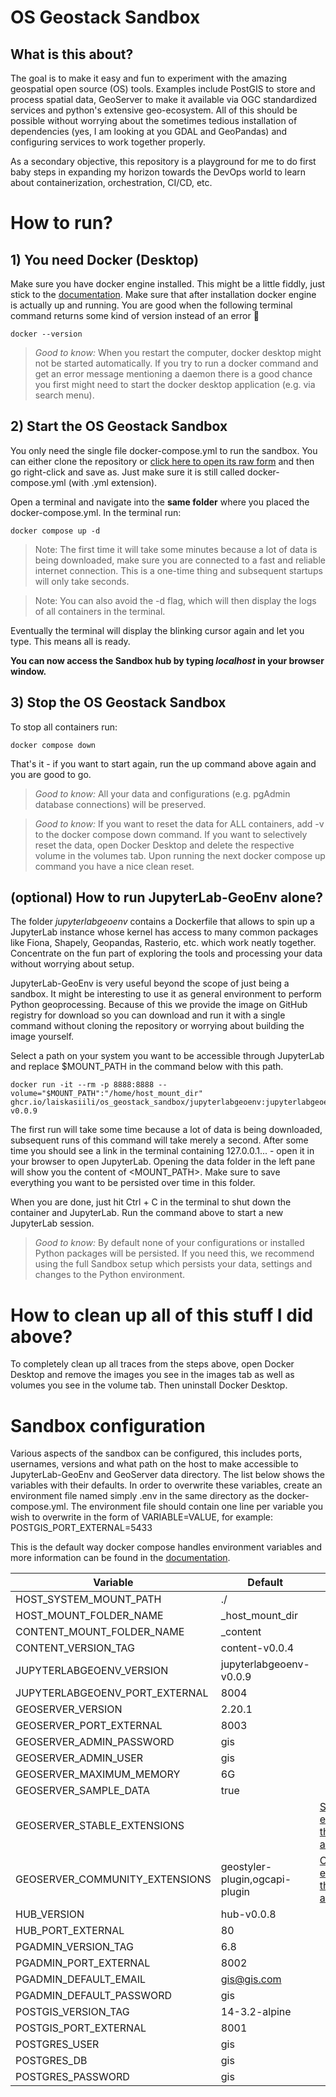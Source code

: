 # OS Geostack Sandbox
## What is this about?
The goal is to make it easy and fun to experiment with the amazing geospatial
open source (OS) tools. Examples include PostGIS to store and process spatial
data, GeoServer to make it available via OGC standardized services and python's
extensive geo-ecosystem. All of this should be possible without worrying about
the sometimes tedious installation of dependencies (yes, I am looking at you
GDAL and GeoPandas) and configuring services to work together properly.

As a secondary objective, this repository is a playground for me to do first
baby steps in expanding my horizon towards the DevOps world to learn about
containerization, orchestration, CI/CD, etc.

# How to run?

## 1) You need Docker (Desktop)
Make sure you have docker engine installed. This might be a little fiddly, just
stick to the [documentation](https://docs.docker.com/engine/install/). Make sure
that after installation docker engine is actually up and running. You are good
when the following terminal command returns some kind of version instead of an
error :pray:
```console
docker --version
```

> _Good to know:_ When you restart the computer, docker desktop might not be
> started automatically. If you try to run a docker command and get an error
> message mentioning a daemon there is a good chance you first might need to
> start the docker desktop application (e.g. via search menu).

## 2) Start the OS Geostack Sandbox
You only need the single file docker-compose.yml to run the sandbox. You can
either clone the repository or [click here to open its raw
form](https://raw.githubusercontent.com/laiskasiili/os_geostack_sandbox/main/docker-compose.yml)
and then go right-click and save as. Just make sure it is still called
docker-compose.yml (with .yml extension).

Open a terminal and navigate into the __same folder__ where you placed the
docker-compose.yml. In the terminal run:
```console
docker compose up -d
```
> Note: The first time it will take some minutes because a lot of data is being
> downloaded, make sure you are connected to a fast and reliable internet
> connection. This is a one-time thing and subsequent startups will only take
> seconds.

> Note: You can also avoid the -d flag, which will then display the logs of all
> containers in the terminal.

Eventually the terminal will display the blinking cursor again and let you type.
This means all is ready.

**You can now access the Sandbox hub by typing _localhost_ in your browser
window.**


## 3) Stop the OS Geostack Sandbox

To stop all containers run:
```console
docker compose down
```

That's it - if you want to start again, run the up command above again and you
are good to go.

> _Good to know:_ All your data and configurations (e.g. pgAdmin database
> connections) will be preserved.

> _Good to know:_ If you want to reset the data for ALL containers, add -v to
> the docker compose down command. If you want to selectively reset the data,
> open Docker Desktop and delete the respective volume in the volumes tab. Upon
> running the next docker compose up command you have a nice clean reset.

## (optional) How to run JupyterLab-GeoEnv alone?
The folder _jupyterlabgeoenv_ contains a Dockerfile that allows to spin up a
JupyterLab instance whose kernel has access to many common packages like Fiona,
Shapely, Geopandas, Rasterio, etc. which work neatly together. Concentrate on
the fun part of exploring the tools and processing your data without worrying
about setup.

JupyterLab-GeoEnv is very useful beyond the scope of just being a sandbox. It
might be interesting to use it as general environment to perform Python
geoprocessing. Because of this we provide the image on GitHub registry for
download so you can download and run it with a single command without cloning
the repository or worrying about building the image yourself.

Select a path on your system you want to be accessible through JupyterLab and
replace $MOUNT_PATH in the command below with this path.

```console
docker run -it --rm -p 8888:8888 --volume="$MOUNT_PATH":"/home/host_mount_dir" ghcr.io/laiskasiili/os_geostack_sandbox/jupyterlabgeoenv:jupyterlabgeoenv-v0.0.9
```

The first run will take some time because a lot of data is being downloaded,
subsequent runs of this command will take merely a second. After some time you
should see a link in the terminal containing 127.0.0.1... - open it in your
browser to open JupyterLab. Opening the data folder in the left pane will show
you the content of <MOUNT_PATH>. Make sure to save everything you want to be
persisted over time in this folder.

When you are done, just hit Ctrl + C in the terminal to shut down the container
and JupyterLab. Run the command above to start a new JupyterLab session.

> _Good to know:_ By default none of your configurations or installed Python
> packages will be persisted. If you need this, we recommend using the full
> Sandbox setup which persists your data, settings and changes to the Python
> environment.

# How to clean up all of this stuff I did above?
To completely clean up all traces from the steps above, open Docker Desktop and
remove the images you see in the images tab as well as volumes you see in the
volume tab. Then uninstall Docker Desktop.

# Sandbox configuration
Various aspects of the sandbox can be configured, this includes ports,
usernames, versions and what path on the host to make accessible to
JupyterLab-GeoEnv and GeoServer data directory. The list below shows the
variables with their defaults. In order to overwrite these variables, create an
environment file named simply .env in the same directory as the
docker-compose.yml. The environment file should contain one line per variable
you wish to overwrite in the form of VARIABLE=VALUE, for example:
POSTGIS_PORT_EXTERNAL=5433

This is the default way docker compose handles environment variables and more
information can be found in the
[documentation](https://docs.docker.com/compose/environment-variables/).

| Variable                          | Default                        | Notes                                                                                                                                |
| --------------------------------- | ------------------------------ | ------------------------------------------------------------------------------------------------------------------------------------ |
| HOST_SYSTEM_MOUNT_PATH            | ./                             |                                                                                                                                      |
| HOST_MOUNT_FOLDER_NAME            | _host_mount_dir                |                                                                                                                                      |
| CONTENT_MOUNT_FOLDER_NAME     | _content                   |                                                                                                                                      |
| CONTENT_VERSION_TAG           | content-v0.0.4             |                                                                                                                                      |
| JUPYTERLABGEOENV_VERSION       | jupyterlabgeoenv-v0.0.9     |                                                                                                                                      |
| JUPYTERLABGEOENV_PORT_EXTERNAL | 8004                           |                                                                                                                                      |
| GEOSERVER_VERSION                 | 2.20.1                         |                                                                                                                                      |
| GEOSERVER_PORT_EXTERNAL           | 8003                           |                                                                                                                                      |
| GEOSERVER_ADMIN_PASSWORD          | gis                            |                                                                                                                                      |
| GEOSERVER_ADMIN_USER              | gis                            |                                                                                                                                      |
| GEOSERVER_MAXIMUM_MEMORY          | 6G                             |                                                                                                                                      |
| GEOSERVER_SAMPLE_DATA             | true                           |                                                                                                                                      |
| GEOSERVER_STABLE_EXTENSIONS       |                                | [Stable extensions that can be activated](https://github.com/kartoza/docker-geoserver/blob/master/build_data/stable_plugins.txt)       |
| GEOSERVER_COMMUNITY_EXTENSIONS    | geostyler-plugin,ogcapi-plugin | [Community extensions that can be activated](https://github.com/kartoza/docker-geoserver/blob/master/build_data/community_plugins.txt) |
| HUB_VERSION                       | hub-v0.0.8                     |                                                                                                                                      |
| HUB_PORT_EXTERNAL                 | 80                             |                                                                                                                                      |
| PGADMIN_VERSION_TAG               | 6.8                            |                                                                                                                                      |
| PGADMIN_PORT_EXTERNAL             | 8002                           |                                                                                                                                      |
| PGADMIN_DEFAULT_EMAIL             | gis@gis.com                    |                                                                                                                                      |
| PGADMIN_DEFAULT_PASSWORD          | gis                            |                                                                                                                                      |
| POSTGIS_VERSION_TAG               | 14-3.2-alpine                  |                                                                                                                                      |
| POSTGIS_PORT_EXTERNAL             | 8001                           |                                                                                                                                      |
| POSTGRES_USER                     | gis                            |                                                                                                                                      |
| POSTGRES_DB                       | gis                            |                                                                                                                                      |
| POSTGRES_PASSWORD                 | gis                            |                                                                                                                                      |
